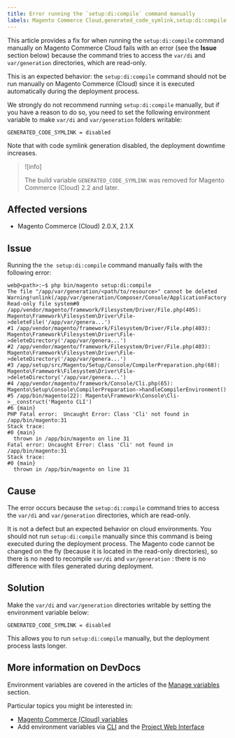 ```yaml
---
title: Error running the `setup:di:compile` command manually
labels: Magento Commerce Cloud,generated_code_symlink,setup:di:compile,troubleshooting
---
```


This article provides a fix for when running the `setup:di:compile` command manually on Magento Commerce Cloud fails with an error (see the **Issue** section below) because the command tries to access the `var/di` and `var/generation` directories, which are read-only.

This is an expected behavior: the `setup:di:compile` command should not be run manually on Magento Commerce (Cloud) since it is executed automatically during the deployment process.

We strongly do not recommend running `setup:di:compile` manually, but if you have a reason to do so, you need to set the following environment variable to make `var/di` and `var/generation` folders writable:

```clike
GENERATED_CODE_SYMLINK = disabled
```

Note that with code symlink generation disabled, the deployment downtime increases.

>![info]
>
>The build variable `GENERATED_CODE_SYMLINK` was removed for Magento Commerce (Cloud) 2.2 and later.

## Affected versions

* Magento Commerce (Cloud) 2.0.X, 2.1.X

## Issue

Running the `the setup:di:compile` command manually fails with the following error:

```clike
web@<path>:~$ php bin/magento setup:di:compile
The file "/app/var/generation/<path/to/resource>" cannot be deleted Warning!unlink(/app/var/generation/Composer/Console/ApplicationFactory.php): Read-only file system#0 /app/vendor/magento/framework/Filesystem/Driver/File.php(405): Magento\Framework\Filesystem\Driver\File->deleteFile('/app/var/genera...')
#1 /app/vendor/magento/framework/Filesystem/Driver/File.php(403): Magento\Framework\Filesystem\Driver\File->deleteDirectory('/app/var/genera...')
#2 /app/vendor/magento/framework/Filesystem/Driver/File.php(403): Magento\Framework\Filesystem\Driver\File->deleteDirectory('/app/var/genera...')
#3 /app/setup/src/Magento/Setup/Console/CompilerPreparation.php(68): Magento\Framework\Filesystem\Driver\File->deleteDirectory('/app/var/genera...')
#4 /app/vendor/magento/framework/Console/Cli.php(65): Magento\Setup\Console\CompilerPreparation->handleCompilerEnvironment()
#5 /app/bin/magento(22): Magento\Framework\Console\Cli->__construct('Magento CLI')
#6 {main}
PHP Fatal error:  Uncaught Error: Class 'Cli' not found in /app/bin/magento:31
Stack trace:
#0 {main}
  thrown in /app/bin/magento on line 31
Fatal error: Uncaught Error: Class 'Cli' not found in /app/bin/magento:31
Stack trace:
#0 {main}
  thrown in /app/bin/magento on line 31
```

## Cause

The error occurs because the `setup:di:compile` command tries to access the `var/di` and `var/generation` directories, which are read-only.

It is not a defect but an expected behavior on cloud environments. You should not run `setup:di:compile` manually since this command is being executed during the deployment process. The Magento code cannot be changed on the fly (because it is located in the read-only directories), so there is no need to recompile `var/di` and `var/generation` : there is no difference with files generated during deployment.

## Solution

Make the `var/di` and `var/generation` directories writable by setting the environment variable below:

```clike
GENERATED_CODE_SYMLINK = disabled
```

This allows you to run `setup:di:compile` manually, but the deployment process lasts longer.

## More information on DevDocs

Environment variables are covered in the articles of the [Manage variables](https://devdocs.magento.com/cloud/env/variables-cloud.html) section.

Particular topics you might be interested in:

* [Magento Commerce (Cloud) variables](https://devdocs.magento.com/cloud/env/variables-cloud.html)
* Add environment variables via [CLI](https://devdocs.magento.com/cloud/project/project-webint-basic.html#project-conf-env-var) and the [Project Web Interface](https://devdocs.magento.com/cloud/project/project-webint-basic.html#project-conf-env-var)

